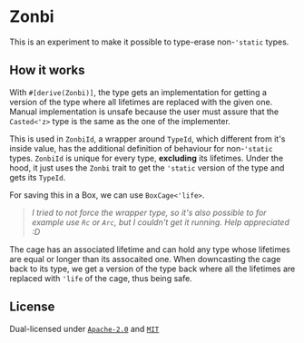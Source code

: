 # Zonbi

This is an experiment to make it possible to type-erase non-`'static` types.

## How it works

With `#[derive(Zonbi)]`, the type gets an implementation for getting a version of the type where all lifetimes are replaced with the given one.
Manual implementation is unsafe because the user must assure that the `Casted<'z>` type is the same as the one of the implementer.

This is used in `ZonbiId`, a wrapper around `TypeId`, which different from it's inside value, has the additional definition of behaviour for non-`'static` types.
`ZonbiId` is unique for every type, **excluding** its lifetimes. 
Under the hood, it just uses the `Zonbi` trait to get the `'static` version of the type and gets its `TypeId`.

For saving this in a Box, we can use `BoxCage<'life>`. 
> _I tried to not force the wrapper type, so it's also possible to for example use `Rc` or `Arc`, but I couldn't get it running. Help appreciated :D_

The cage has an associated lifetime and can hold any type whose lifetimes are equal or longer than its assocaited one.
When downcasting the cage back to its type, we get a version of the type back where all the lifetimes are replaced with `'life` of the cage, thus being safe. 

## License

Dual-licensed under [`Apache-2.0`](LICENSE-APACHE) and [`MIT`](LICENSE-MIT)